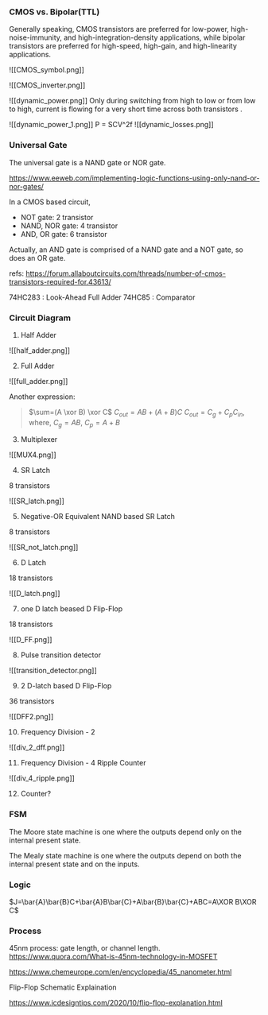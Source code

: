 ### CMOS vs. Bipolar(TTL)

Generally speaking, CMOS transistors are preferred for low-power, high-noise-immunity, and high-integration-density applications, while bipolar transistors are preferred for high-speed, high-gain, and high-linearity applications.

![[CMOS_symbol.png]]

![[CMOS_inverter.png]]

![[dynamic_power.png]]
Only during switching from high to low or from low to high, current is flowing for a very short time across both transistors .

![[dynamic_power_1.png]]
P = SCV^2f
![[dynamic_losses.png]]

###  Universal Gate

The universal gate is a NAND gate or NOR gate.

https://www.eeweb.com/implementing-logic-functions-using-only-nand-or-nor-gates/

In a CMOS based circuit,

- NOT gate: 2 transistor
- NAND, NOR gate: 4 transistor
- AND, OR gate: 6 transistor

Actually, an AND gate is comprised of a NAND gate and a NOT gate, so does an OR gate.

refs: https://forum.allaboutcircuits.com/threads/number-of-cmos-transistors-required-for.43613/


74HC283 : Look-Ahead Full Adder
74HC85 : Comparator

### Circuit Diagram

1. Half Adder



![[half_adder.png]]

2. Full Adder

![[full_adder.png]]

Another expression:

> $\sum=(A \xor B) \xor C$
> $C_{out}=AB+(A+B)C$
> $C_{out}=C_g+C_p C_{in}$, where, $C_g=AB$, $C_p=A+B$

3. Multiplexer

![[MUX4.png]]

4. SR Latch

8 transistors

![[SR_latch.png]]

5. Negative-OR Equivalent NAND based SR Latch

8 transistors

![[SR_not_latch.png]]

6. D Latch

18 transistors

![[D_latch.png]]

7. one D latch beased D Flip-Flop

18 transistors

![[D_FF.png]]

8. Pulse transition detector

![[transition_detector.png]]

9. 2 D-latch based D Flip-Flop

36 transistors

![[DFF2.png]]

10. Frequency Division - 2

![[div_2_dff.png]]

11. Frequency Division - 4 Ripple Counter

![[div_4_ripple.png]]

12. Counter?



### FSM

The Moore state machine is one where the outputs depend only on the internal present state. 

The Mealy state machine is one where the outputs depend on both the internal present state and on the inputs. 

### Logic

$J=\bar{A}\bar{B}C+\bar{A}B\bar{C}+A\bar{B}\bar{C}+ABC=A\XOR B\XOR C$

### Process

45nm process: gate length, or channel length.
https://www.quora.com/What-is-45nm-technology-in-MOSFET

https://www.chemeurope.com/en/encyclopedia/45_nanometer.html

Flip-Flop Schematic Explaination

https://www.icdesigntips.com/2020/10/flip-flop-explanation.html
